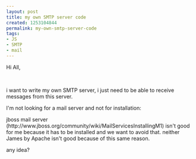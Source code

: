 ```yaml
---
layout: post
title: my own SMTP server code
created: 1253104844
permalink: my-own-smtp-server-code
tags:
- JS
- SMTP
- mail
---
```

<p>Hi All,</p>
<p>&nbsp;</p>
<p>i want to write my own SMTP server, i just need to be able to receive messages from this server.</p>
<p>I'm not looking for a mail server and not for installation:</p>
<p>jboss mail server (http://www.jboss.org/community/wiki/MailServicesInstallingM1) isn't good for me because it has to be installed and we want to avoid that. neither James by Apache isn't good because of this same reason.</p>
<p>any idea?</p>
